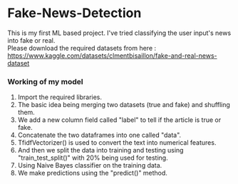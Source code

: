 # Fake-News-Detection
This is my first ML based project. I've tried classifying the user input's news into fake or real. </br>
Please download the required datasets from here : https://www.kaggle.com/datasets/clmentbisaillon/fake-and-real-news-dataset </br>

### Working of my model

1. Import the required libraries.
2. The basic idea being merging two datasets (true and fake) and shuffling them. 
3. We add a new column field called "label" to tell if the article is true or fake.
4. Concatenate the two dataframes into one called "data".
5. TfidfVectorizer() is used to convert the text into numerical features.
6. And then we split the data into training and testing using "train_test_split()" with 20% being used for testing.
7. Using Naive Bayes classifier on the training data.
8. We make predictions using the "predict()" method.
